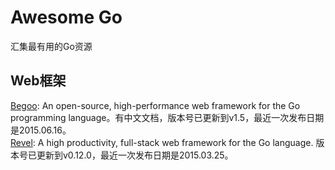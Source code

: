 # Awesome Go
汇集最有用的Go资源

## Web框架
[Begoo](https://github.com/astaxie/beego):  An open-source, high-performance web framework for the Go programming language。有中文文档，版本号已更新到v1.5，最近一次发布日期是2015.06.16。  
[Revel](https://github.com/revel/revel): A high productivity, full-stack web framework for the Go language. 版本号已更新到v0.12.0，最近一次发布日期是2015.03.25。  
